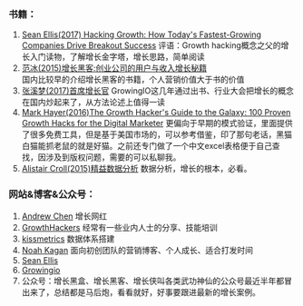 ### 书籍：
1. [Sean Ellis(2017) Hacking Growth: How Today's Fastest-Growing Companies Drive Breakout Success](https://www.amazon.cn/dp/045149721X/ref=sr_1_3?ie=UTF8&qid=1520306258&sr=8-3&keywords=growth+hacking) 
  评语：Growth hacking概念之父的增长入门读物，了解增长金字塔，增长思路，简单阅读   
2. [范冰(2015)增长黑客:创业公司的用户与收入增长秘籍](https://www.amazon.cn/dp/B011BHQSV0/ref=sr_1_2?ie=UTF8&qid=1520306258&sr=8-2&keywords=growth+hacking)  
   国内比较早的介绍增长黑客的书籍，个人营销价值大于书的价值
3. [张溪梦(2017)首席增长官](https://www.amazon.cn/s/ref=nb_sb_noss_1/458-4302431-4690548?__mk_zh_CN=%E4%BA%9A%E9%A9%AC%E9%80%8A%E7%BD%91%E7%AB%99&url=search-alias%3Daps&field-keywords=%E7%94%A8%E6%88%B7%E5%A2%9E%E9%95%BF)
   GrowingIO这几年通过出书、行业大会把增长的概念在国内炒起来了，从方法论述上值得一读  
4. [Mark Hayer(2016)The Growth Hacker's Guide to the Galaxy: 100 Proven Growth Hacks for the Digital Marketer](https://www.amazon.com/Growth-Hackers-Guide-Galaxy-Marketer/dp/1940715032/ref=sr_1_1?ie=UTF8&qid=1520676171&sr=8-1&keywords=growth+hacker+galaxy+guide)
   更偏向于早期的模式验证，里面提供了很多免费工具，但是基于美国市场的，可以参考借鉴，印了那句老话，黑猫白猫能抓老鼠的就是好猫。之前还专门做了一个中文excel表格便于自己查找，因涉及到版权问题，需要的可以私聊我。
5. [Alistair Croll(2015)精益数据分析](https://www.amazon.cn/dp/B00RBEIHL2/ref=sr_1_1?ie=UTF8&qid=1520676596&sr=8-1&keywords=%E7%B2%BE%E7%9B%8A%E6%95%B0%E6%8D%AE%E5%88%86%E6%9E%90)
   数据分析，增长的根本，必看。

### 网站&博客&公众号：
1. [Andrew Chen](http://andrewchen.co/) 增长网红
2. [GrowthHackers](https://growthhackers.com/tags/blogging) 经常有一些业内人士的分享、技能培训
3. [kissmetrics](https://blog.kissmetrics.com/) 数据体系搭建
4. [Noah Kagan](https://okdork.com/blog/) 面向初创团队的营销博客、个人成长、适合打发时间
5. [Sean Ellis](http://www.startup-marketing.com/) 
6. [Growingio](https://blog.growingio.com/)
7. 公众号：增长黑盒、增长黑客、增长侠叫各类武功神仙的公众号最近半年都冒出来了，总结都是马后炮，看看就好，好事要跟进最新的增长案例。

